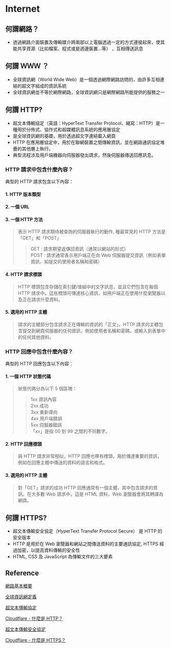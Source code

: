 # Internet

## 何謂網路？

- 透過網路介面裝置及傳輸媒介將兩部以上電腦透過一定的方式連接起來，使其能共享資源（比如檔案、程式或是週邊裝置...等） ，互相傳送訊息

## 何謂 ＷＷＷ ？

- 全球資訊網（World Wide Web）是一個透過網際網路訪問的，由許多互相連結的超文字組成的資訊系統
- 全球資訊網並不等於網際網路，全球資訊網只是網際網路所能提供的服務之一

## 何謂 HTTP?

- 超文本傳輸協定（英語：HyperText Transfer Protocol，縮寫：HTTP）是一種用於分佈式、協作式和超媒體訊息系統的應用層協定
- 是全球資訊網的基礎，用於透過超文字連結載入網頁
- HTTP 在應用層協定中，用於在聯網裝置之間傳輸資訊，並在網路通訊協定堆疊的其他層上執行。
- 典型流程涉及用戶端機器向伺服器發出請求，然後伺服器傳送回應訊息。

### HTTP 請求中包含什麼內容？

典型的 HTTP 請求包含以下內容：

#### 1. HTTP 版本類型

#### 2. 一個 URL

#### 3. 一個 HTTP 方法

> 表示 HTTP 請求期待被查詢的伺服器執行的動作, 種最常見的 HTTP 方法是「GET」和「POST」
>
> > GET : 請求期望返傳回資訊（通常以網站的形式）\
> > POST : 請求通常表示用戶端正在向 Web 伺服器提交資訊（例如表單資訊，如提交的使用者名稱和密碼）

#### 4. HTTP 請求標頭

> HTTP 標頭包含存儲在索引鍵/值組中的文字訊息，並且它們包含在每個 HTTP 請求中。這些標頭可傳達核心資訊，如用戶端正在使用什麼瀏覽器以及正在請求什麼資料。

#### 5. 選用的 HTTP 主體

> 請求的主體部分包含請求正在傳輸的資訊的「正文」。HTTP 請求的主體包含提交到網頁伺服器的任何資訊，例如使用者名稱和密碼，或輸入到表單中的任何其他資料。

### HTTP 回應中包含什麼內容？

典型的 HTTP 回應包含以下內容：

#### 1. 一個 HTTP 狀態代碼

> 狀態代碼分為以下 5 個區塊：
>
> > 1xx 資訊內容\
> > 2xx 成功\
> > 3xx 重新導向\
> > 4xx 用戶端錯誤\
> > 5xx 伺服器錯誤\
> > 「xx」是指 00 到 99 之間的不同數字。

#### 2. HTTP 回應標頭

> 與 HTTP 請求非常相似，HTTP 回應也帶有標頭，用於傳達重要的資訊，例如在回應主體中傳送的資料的語言和格式。

#### 3. 選用的 HTTP 主體

> 對「GET」請求的成功 HTTP 回應通常有一個主體，其中包含請求的資訊。在大多數 Web 請求中，這是 HTML 資料，Web 瀏覽器會將其轉譯為網頁。

## 何謂 HTTPS?

- 超文本傳輸安全協定（HyperText Transfer Protocol Secure） 是 HTTP 的安全版本
- HTTP 是用於在 Web 瀏覽器和網站之間傳送資料的主要通訊協定, HTTPS 經過加密，以提高資料傳輸的安全性
- HTML, CSS 及 JavaScript 為傳輸文件的三大要素

## Reference

[網路基本概要](http://www.greatbooks.com.tw/backend/news/test_pdf/580.pdf)

[全球資訊網定義](https://zh.wikipedia.org/zh-tw/%E4%B8%87%E7%BB%B4%E7%BD%91)

[超文本傳輸協定](https://zh.wikipedia.org/wiki/%E8%B6%85%E6%96%87%E6%9C%AC%E4%BC%A0%E8%BE%93%E5%8D%8F%E8%AE%AE)

[Cloudflare - 什麼是 HTTP？](https://www.cloudflare.com/zh-tw/learning/ddos/glossary/hypertext-transfer-protocol-http/)

[超文本傳輸安全協定](https://zh.wikipedia.org/zh-tw/%E8%B6%85%E6%96%87%E6%9C%AC%E4%BC%A0%E8%BE%93%E5%AE%89%E5%85%A8%E5%8D%8F%E8%AE%AE)

[Cloudflare - 什麼是 HTTPS？](https://www.cloudflare.com/zh-tw/learning/ssl/what-is-https/)
